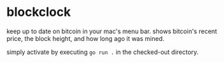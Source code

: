 # blockclock

keep up to date on bitcoin in your mac's menu bar. shows
bitcoin's recent price, the block height, and how long ago it was mined.

simply activate by executing `go run .` in the checked-out directory.



